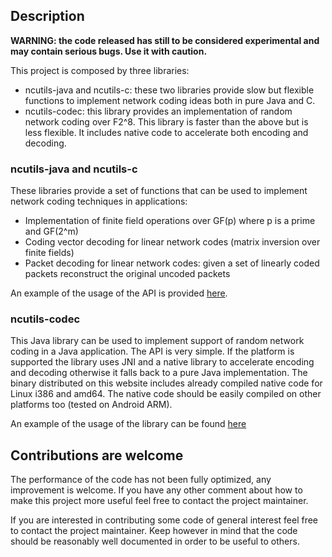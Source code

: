 ## Description ##
**WARNING: the code released has still to be considered experimental and may contain serious bugs. Use it with caution.**

This project is composed by three libraries:

  * ncutils-java and ncutils-c: these two libraries provide slow but flexible functions to implement network coding ideas both in pure Java and C.
  * ncutils-codec: this library provides an implementation of random network coding over F2^8. This library is faster than the above but is less flexible. It includes native code to accelerate both encoding and decoding.

### ncutils-java and ncutils-c ###

These libraries provide a set of functions that can be used to implement network coding techniques in applications:

  * Implementation of finite field operations over GF(p) where p is a prime and GF(2^m)
  * Coding vector decoding for linear network codes (matrix inversion over finite fields)
  * Packet decoding for linear network codes: given a set of linearly coded packets reconstruct the original uncoded packets

An example of the usage of the API is provided [here](http://code.google.com/p/ncutils/wiki/Documentation?tm=6).

### ncutils-codec ###

This Java library can be used to implement support of random network coding in a Java application. The API is very simple. If the platform is supported the library uses JNI and a native library to accelerate encoding and decoding otherwise it falls back to a pure Java implementation. The binary distributed on this website includes already compiled native code for Linux i386 and amd64. The native code should be easily compiled on other platforms too (tested on Android ARM).

An example of the usage of the library can be found [here](http://code.google.com/p/ncutils/source/browse/examples/java/Example.java?repo=ncutils-codec)

## Contributions are welcome ##

The performance of the code has not been fully optimized, any improvement is welcome. If you have any other comment about how to make this project more useful feel free to contact the project maintainer.

If you are interested in contributing some code of general interest feel free to contact the project maintainer. Keep however in mind that the code should be reasonably well documented in order to be useful to others.